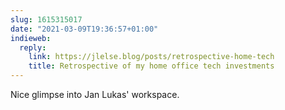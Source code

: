 ```yaml
---
slug: 1615315017
date: "2021-03-09T19:36:57+01:00"
indieweb:
  reply:
    link: https://jlelse.blog/posts/retrospective-home-tech
    title: Retrospective of my home office tech investments
---
```

Nice glimpse into Jan Lukas' workspace.